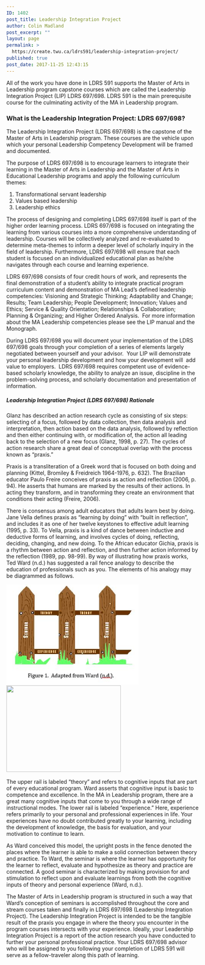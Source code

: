 ```yaml
---
ID: 1402
post_title: Leadership Integration Project
author: Colin Madland
post_excerpt: ""
layout: page
permalink: >
  https://create.twu.ca/ldrs591/leadership-integration-project/
published: true
post_date: 2017-11-25 12:43:15
---
```

All of the work you have done in LDRS 591 supports the Master of Arts in Leadership program capstone courses which are called the Leadership Integration Project (LIP) LDRS 697/698. LDRS 591 is the main prerequisite course for the culminating activity of the MA in Leadership program.
<h3>What is the Leadership Integration Project: LDRS 697/698?</h3>
The Leadership Integration Project (LDRS 697/698) is the capstone of the Master of Arts in Leadership program. These courses are the vehicle upon which your personal Leadership Competency Development will be framed and documented.

The purpose of LDRS 697/698 is to encourage learners to integrate their learning in the Master of Arts in Leadership and the Master of Arts in Educational Leadership programs and apply the following curriculum themes:
1) Transformational servant leadership
2) Values based leadership
3) Leadership ethics

The process of designing and completing LDRS 697/698 itself is part of the higher order learning process. LDRS 697/698 is focused on integrating the learning from various courses into a more comprehensive understanding of leadership. Courses will be collectively analyzed and re-evaluated to determine meta-themes to inform a deeper level of scholarly inquiry in the field of leadership. Furthermore, LDRS 697/698 will ensure that each student is focused on an individualized educational plan as he/she navigates through each course and learning experience.

LDRS 697/698 consists of four credit hours of work, and represents the final demonstration of a student’s ability to integrate practical program curriculum content and demonstration of MA Lead’s defined leadership competencies: Visioning and Strategic Thinking; Adaptability and Change; Results; Team Leadership; People Development; Innovation; Values and Ethics; Service &amp; Quality Orientation; Relationships &amp; Collaboration; Planning &amp; Organizing; and Higher Ordered Analysis.  For more information about the MA Leadership competencies please see the LIP manual and the Monograph.

During LDRS 697/698 you will document your implementation of the LDRS 697/698 goals through your completion of a series of elements largely negotiated between yourself and your advisor.  Your LIP will demonstrate your personal leadership development and how your development will  add value to employers.  LDRS 697/698 requires competent use of evidence-based scholarly knowledge, the ability to analyze an issue, discipline in the problem-solving process, and scholarly documentation and presentation of information.
<h5>Leadership Integration Project (LDRS 697/698) Rationale</h5>
Glanz has described an action research cycle as consisting of six steps: selecting of a focus, followed by data collection, then data analysis and interpretation, then action based on the data analysis, followed by reflection and then either continuing with, or modification of, the action all leading back to the selection of a new focus (Glanz, 1998, p. 27). The cycles of action research share a great deal of conceptual overlap with the process known as “praxis.”

Praxis is a transliteration of a Greek word that is focused on both doing and planning (Kittel, Bromiley &amp; Freidreich 1964-1976, p. 632). The Brazilian educator Paulo Freire conceives of praxis as action and reflection (2006, p. 94). He asserts that humans are marked by the results of their actions. In acting they transform, and in transforming they create an environment that conditions their acting (Freire, 2006).

There is consensus among adult educators that adults learn best by doing. Jane Vella defines praxis as “learning by doing” with “built in reflection”, and includes it as one of her twelve keystones to effective adult learning (1995, p. 33). To Vella, praxis is a kind of dance between inductive and deductive forms of learning, and involves cycles of doing, reflecting, deciding, changing, and new doing. To the African educator Gichia, praxis is a rhythm between action and reflection, and then further action informed by the reflection (1989, pp. 98-99). By way of illustrating how praxis works, Ted Ward (n.d.) has suggested a rail fence analogy to describe the education of professionals such as you. The elements of his analogy may be diagrammed as follows.

<img src="/assets/Fence.JPG" alt="" /><img class="alignnone size-medium wp-image-4084" src="http://create.twu.ca/ldrs591/files/2018/09/Fence-300x226.jpg" alt="" width="300" height="226" />

The upper rail is labeled “theory” and refers to cognitive inputs that are part of every educational program. Ward asserts that cognitive input is basic to competence and excellence. In the MA in Leadership program, there are a great many cognitive inputs that come to you through a wide range of instructional modes. The lower rail is labeled “experience.” Here, experience refers primarily to your personal and professional experiences in life. Your experiences have no doubt contributed greatly to your learning, including the development of knowledge, the basis for evaluation, and your motivation to continue to learn.

As Ward conceived this model, the upright posts in the fence denoted the places where the learner is able to make a solid connection between theory and practice. To Ward, the seminar is where the learner has opportunity for the learner to reflect, evaluate and hypothesize as theory and practice are connected. A good seminar is characterized by making provision for and stimulation to reflect upon and evaluate learnings from both the cognitive inputs of theory and personal experience (Ward, n.d.).

The Master of Arts in Leadership program is structured in such a way that Ward’s conception of seminars is accomplished throughout the core and stream courses taken and finally in LDRS 697/698 (Leadership Integration Project). The Leadership Integration Project is intended to be the tangible result of the praxis you engage in where the theory you encounter in the program courses intersects with your experience. Ideally, your Leadership Integration Project is a report of the action research you have conducted to further your personal professional practice. Your LDRS 697/698 advisor who will be assigned to you following your completion of LDRS 591 will serve as a fellow-traveler along this path of learning.